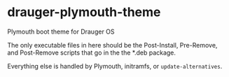 # drauger-plymouth-theme
Plymouth boot theme for Drauger OS

The only executable files in here should be the Post-Install, Pre-Remove, 
and Post-Remove scripts that go in the the \*.deb package. 

Everything else is handled by Plymouth, initramfs, or `update-alternatives`.
